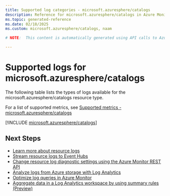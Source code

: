 ```yaml
---
title: Supported log categories - microsoft.azuresphere/catalogs
description: Reference for microsoft.azuresphere/catalogs in Azure Monitor Logs.
ms.topic: generated-reference
ms.date: 02/18/2025
ms.custom: microsoft.azuresphere/catalogs, naam

# NOTE:  This content is automatically generated using API calls to Azure. Any edits made on these files will be overwritten in the next run of the script. 

---
```





# Supported logs for microsoft.azuresphere/catalogs  
The following table lists the types of logs available for the microsoft.azuresphere/catalogs resource type.
  
  
  
For a list of supported metrics, see [Supported metrics - microsoft.azuresphere/catalogs](../supported-metrics/microsoft-azuresphere-catalogs-metrics.md)  
  

  
[!INCLUDE [microsoft.azuresphere/catalogs](~/reusable-content/ce-skilling/azure/includes/azure-monitor/reference/logs/microsoft-azuresphere-catalogs-logs-include.md)]  
  

## Next Steps

* [Learn more about resource logs](/azure/azure-monitor/essentials/platform-logs-overview)
* [Stream resource logs to Event Hubs](/azure/azure-monitor/essentials/resource-logs#send-to-azure-event-hubs)
* [Change resource log diagnostic settings using the Azure Monitor REST API](/rest/api/monitor/diagnosticsettings)
* [Analyze logs from Azure storage with Log Analytics](/azure/azure-monitor/essentials/resource-logs#send-to-log-analytics-workspace)
* [Optimize log queries in Azure Monitor](/azure/azure-monitor/logs/query-optimization)
* [Aggregate data in a Log Analytics workspace by using summary rules (Preview)](/azure/azure-monitor/logs/summary-rules)